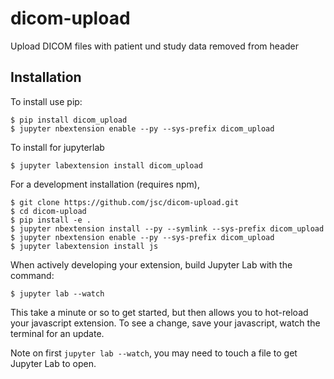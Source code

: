 dicom-upload
===============================

Upload DICOM files with patient und study data removed from header

Installation
------------

To install use pip:

    $ pip install dicom_upload
    $ jupyter nbextension enable --py --sys-prefix dicom_upload

To install for jupyterlab

    $ jupyter labextension install dicom_upload

For a development installation (requires npm),

    $ git clone https://github.com/jsc/dicom-upload.git
    $ cd dicom-upload
    $ pip install -e .
    $ jupyter nbextension install --py --symlink --sys-prefix dicom_upload
    $ jupyter nbextension enable --py --sys-prefix dicom_upload
    $ jupyter labextension install js

When actively developing your extension, build Jupyter Lab with the command:

    $ jupyter lab --watch

This take a minute or so to get started, but then allows you to hot-reload your javascript extension.
To see a change, save your javascript, watch the terminal for an update.

Note on first `jupyter lab --watch`, you may need to touch a file to get Jupyter Lab to open.

